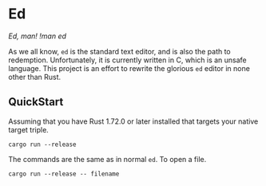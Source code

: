# Ed

_Ed, man! !man ed_

As we all know, `ed` is the standard text editor, and is also the path to redemption. Unfortunately, it is currently written in C, which is an unsafe language. This project is an effort to rewrite the glorious `ed` editor in none other than Rust.

## QuickStart

Assuming that you have Rust 1.72.0 or later installed that targets your native target triple.

```
cargo run --release
```

The commands are the same as in normal `ed`. To open a file.

```
cargo run --release -- filename
```
